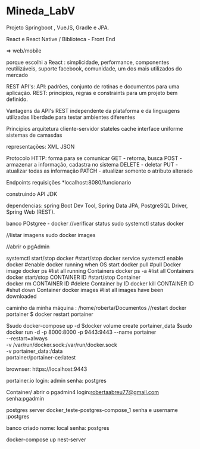 # Mineda_LabV
Projeto Springboot , VueJS, Gradle e JPA.

React e React Native / Biblioteca - Front End

=> web/mobile

porque escolhi a React : simplicidade, performance, componentes reutilizáveis, suporte facebook, comunidade, um dos mais utilizados do mercado

REST API's: 
API: padrões, conjunto de rotinas e documentos para uma aplicação.
REST: principios, regras e constraints para um projeto bem definido.

Vantagens da API's REST
independente da plataforma e da linguagens utilizadas
liberdade para testar ambientes diferentes

Principios
arquitetura cliente-servidor
stateles
cache
interface uniforme
sistemas de camasdas

representações:
XML
JSON

Protocolo HTTP: forma para se comunicar
GET - retorna, busca
POST - armazenar a informação, cadastra no sistema
DELETE - deletar
PUT - atualizar todas as informação
PATCH - atualizar somente o atributo alterado

Endpoints 
requisições 
*localhost:8080/funcionario

construindo API
JDK


dependencias: spring Boot Dev Tool, Spring Data JPA, PostgreSQL Driver, Spring Web (REST).


banco POstgree - docker
//verificar status
sudo systemctl status docker

//listar imagens
sudo docker images

//abrir o pgAdmin


systemctl start/stop docker     #start/stop docker service
systemctl enable docker         #enable docker running when OS start
docker pull                     #pull Docker image
docker ps                       #list all running Containers 
docker ps -a                    #list all Containers
docker start/stop CONTAINER ID  #start/stop Container            
docker rm CONTAINER ID          #delete Container by ID
docker kill CONTAINER ID        #shut down Container
docker images                   #list all images have been downloaded

caminho da minha máquina : /home/roberta/Documentos
//restart docker portainer
$ docker restart portainer

$sudo docker-compose up -d
$docker volume create portainer_data
$sudo docker run -d -p 8000:8000 -p 9443:9443 --name portainer \
--restart=always \
-v /var/run/docker.sock:/var/run/docker.sock \
-v portainer_data:/data \
portainer/portainer-ce:latest

brownser: https://localhost:9443

portainer.io
login: admin
senha: postgres

Container/ abrir o pgadmin4
login:robertaabreu77@gmail.com
senha:pgadmin

postgres
server docker_teste-postgres-compose_1
senha e username :postgres

banco criado
nome: local
senha: postgres

docker-compose up nest-server